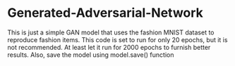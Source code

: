 # Generated-Adversarial-Network
This is just a simple GAN model that uses the fashion MNIST dataset to reproduce fashion items.
This code is set to run for only 20 epochs, but it is not recommended. At least let it run for 2000 epochs to furnish better results. 
Also, save the model using model.save() function 

